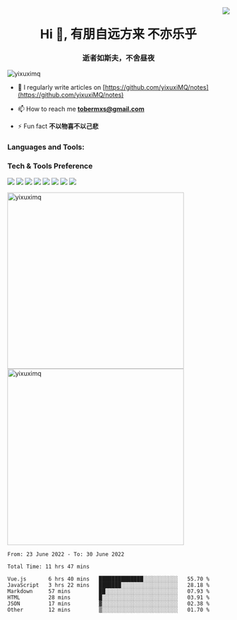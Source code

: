 
<img align="right" src="https://count.getloli.com/get/@:yixuxiMQ?theme=rule34">
<h1 align="center">Hi 👋, 有朋自远方来 不亦乐乎</h1>
<h3 align="center">逝者如斯夫，不舍昼夜</h3>

<p align="left"> <img src="https://komarev.com/ghpvc/?username=yixuximq&label=Profile%20views&color=0e75b6&style=flat" alt="yixuximq" /> </p>

- 📝 I regularly write articles on [https://github.com/yixuxiMQ/notes](https://github.com/yixuxiMQ/notes)

- 📫 How to reach me **tobermxs@gmail.com**

- ⚡ Fun fact **不以物喜不以己悲**

<p align="left">
</p>

<h3 align="left">Languages and Tools:</h3>

### Tech & Tools Preference

<img src = "https://img.shields.io/badge/-HTML5-E34F26?style=flat&logo=html5&logoColor=white"> <img src = "https://img.shields.io/badge/-CSS3-1572B6?style=flat&logo=css3&logoColor=white">
<img src="https://img.shields.io/badge/-Bootstrap-563D7C?style=flat&logo=bootstrap&logoColor=white">
<img src="https://img.shields.io/badge/-JavaScript-eed718?style=flat&logo=javascript&logoColor=ffffff">
<img src="https://img.shields.io/badge/-Node.js-3C873A?style=flat&logo=Node.js&logoColor=white">
<img src="http://img.shields.io/badge/-Git-F1502F?style=flat&logo=git&logoColor=FFFFFF">
<img src="http://img.shields.io/badge/-Github-000000?style=flat&logo=github&logoColor=FFFFFF">
<img src="http://img.shields.io/badge/-VS%20Code-007ACC?style=flat&logo=visual%20studio%20code&logoColor=white">



<img align="center" width="400" src="https://github-readme-stats.vercel.app/api?username=yixuximq&show_icons=true&locale=en" alt="yixuximq" />&nbsp;<img align="center" width="400" src="https://github-readme-streak-stats.herokuapp.com/?user=yixuximq&" alt="yixuximq" />



<!--START_SECTION:waka-->

```text
From: 23 June 2022 - To: 30 June 2022

Total Time: 11 hrs 47 mins

Vue.js       6 hrs 40 mins   ██████████████░░░░░░░░░░░   55.70 %
JavaScript   3 hrs 22 mins   ███████░░░░░░░░░░░░░░░░░░   28.18 %
Markdown     57 mins         ██░░░░░░░░░░░░░░░░░░░░░░░   07.93 %
HTML         28 mins         █░░░░░░░░░░░░░░░░░░░░░░░░   03.91 %
JSON         17 mins         ▓░░░░░░░░░░░░░░░░░░░░░░░░   02.38 %
Other        12 mins         ▒░░░░░░░░░░░░░░░░░░░░░░░░   01.70 %
```

<!--END_SECTION:waka-->
